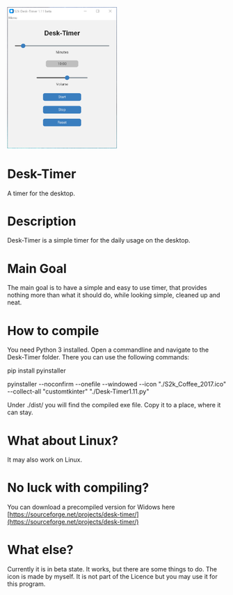  <img src="./Screenshot_Desk-Timer_2023.png" alt="Screenshot_Desk-Timer_2023.png" width="50%"/>
 
 # Desk-Timer
 A timer for the desktop.

# Description
 Desk-Timer is a simple timer for the daily usage on the desktop.

# Main Goal
 The main goal is to have a simple and easy to use timer, that provides nothing more than what it should do, while looking simple, cleaned up and neat.

# How to compile
 You need Python 3 installed. Open a commandline and navigate to the Desk-Timer folder. There you can use the following commands:
 
 pip install pyinstaller
 
 pyinstaller --noconfirm --onefile --windowed --icon "./S2k_Coffee_2017.ico" --collect-all "customtkinter"  "./Desk-Timer1.11.py"
 
 Under ./dist/ you will find the compiled exe file. Copy it to a place, where it can stay.
 
# What about Linux?
  It may also work on Linux.

# No luck with compiling?
 You can download a precompiled version for Widows here [https://sourceforge.net/projects/desk-timer/](https://sourceforge.net/projects/desk-timer/)

# What else?
 Currently it is in beta state. It works, but there are some things to do.
 The icon is made by myself. It is not part of the Licence but you may use it for this program.
